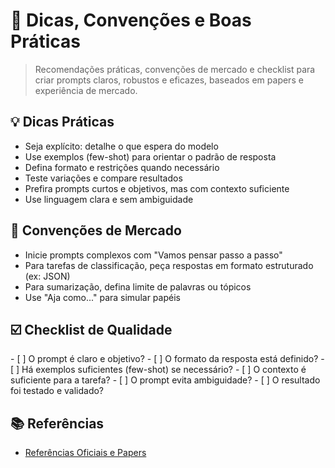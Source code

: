 # 📝 Dicas, Convenções e Boas Práticas

<!-- summary:start -->
> Recomendações práticas, convenções de mercado e checklist para criar prompts claros, robustos e eficazes, baseados em papers e experiência de mercado.
<!-- summary:end -->

## 💡 Dicas Práticas

- Seja explícito: detalhe o que espera do modelo
- Use exemplos (few-shot) para orientar o padrão de resposta
- Defina formato e restrições quando necessário
- Teste variações e compare resultados
- Prefira prompts curtos e objetivos, mas com contexto suficiente
- Use linguagem clara e sem ambiguidade

## 📏 Convenções de Mercado

- Inicie prompts complexos com "Vamos pensar passo a passo"
- Para tarefas de classificação, peça respostas em formato estruturado (ex: JSON)
- Para sumarização, defina limite de palavras ou tópicos
- Use "Aja como..." para simular papéis

## ☑️ Checklist de Qualidade

<quality-checklist>
- [ ] O prompt é claro e objetivo?
- [ ] O formato da resposta está definido?
- [ ] Há exemplos suficientes (few-shot) se necessário?
- [ ] O contexto é suficiente para a tarefa?
- [ ] O prompt evita ambiguidade?
- [ ] O resultado foi testado e validado?
</quality-checklist>

## 📚 Referências

- [Referências Oficiais e Papers](08_referencias_prompt-engineering.md) 